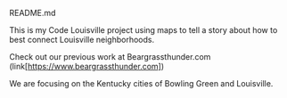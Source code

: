 README.md

This is my Code Louisville project using maps to tell a story about how to best connect Louisville neighborhoods. 

Check out our previous work at Beargrassthunder.com (link[https://www.beargrassthunder.com])


We are focusing on the Kentucky cities of Bowling Green and Louisville. 
